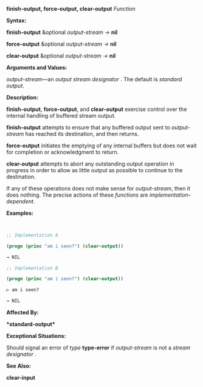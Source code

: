 **finish-output, force-output, clear-output** *Function* 



**Syntax:** 



**finish-output** &amp;optional *output-stream →* **nil** 



**force-output** &amp;optional *output-stream →* **nil** 



**clear-output** &amp;optional *output-stream →* **nil** 



**Arguments and Values:** 



*output-stream*—an *output stream designator* . The default is *standard output*. 



**Description:** 



**finish-output**, **force-output**, and **clear-output** exercise control over the internal handling of buffered stream output. 



**finish-output** attempts to ensure that any buffered output sent to *output-stream* has reached its destination, and then returns. 



**force-output** initiates the emptying of any internal buffers but does not wait for completion or acknowledgment to return. 



**clear-output** attempts to abort any outstanding output operation in progress in order to allow as little output as possible to continue to the destination. 



If any of these operations does not make sense for *output-stream*, then it does nothing. The precise actions of these *functions* are *implementation-dependent*. 







 



 



**Examples:**
```lisp
 

;; Implementation A 

(progn (princ "am i seen?") (clear-output)) 

→ NIL 

;; Implementation B 

(progn (princ "am i seen?") (clear-output)) 

▷ am i seen? 

→ NIL 


```
**Affected By:** 



**\*standard-output\*** 



**Exceptional Situations:** 



Should signal an error of *type* **type-error** if *output-stream* is not a *stream designator* . 



**See Also:** 



**clear-input** 



